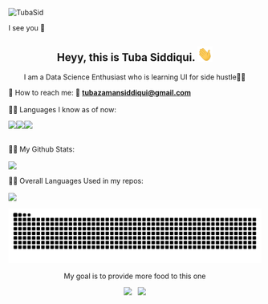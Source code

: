 <p align="left"> <img src="https://komarev.com/ghpvc/?username=TubaSid&label=Visitors%20&color=0e75b6&style=flat" alt="TubaSid" /> </p>

I see you 👀
<h2 align="center">Heyy, this is Tuba Siddiqui. <img src="https://raw.githubusercontent.com/ABSphreak/ABSphreak/master/gifs/Hi.gif" width="30px"></h2>
<p align="center">I am a Data Science Enthusiast who is learning UI for side hustle🐱‍👤</p>

🎈 How to reach me:
📧 **tubazamansiddiqui@gmail.com** 
<br>
<br>
 🐱‍💻 Languages I know as of now: 
 
<img align="left" height="20" src="https://www.clipartmax.com/png/small/166-1666865_algoholic-a-coders-blog-matlab-icon-png.png">
<img align="left" height="20" src="https://www.clipartmax.com/png/middle/479-4795970_for-python-programming-language.png">
<img align="left" height="20" src="https://www.clipartmax.com/png/small/240-2409409_c-programming-icon-c-programming-language-icon.png">
<br />
<br />

  🐱‍💻 My Github Stats:
  
<p href="https://github.com/TubaSid/github-readme-stats">
  <img align="center" src="https://github-readme-stats.vercel.app/api?username=TubaSid&show_icons=true&include_all_commits=true&hide_border=true" />
</p>

   🐱‍💻 Overall Languages Used in my repos:
<p href="https://github.com/TubaSid/github-readme-stats">
  <img align="center" src="https://github-readme-stats.vercel.app/api/top-langs/?username=TubaSid&layout=compact&hide_border=true" />
</p>
<p align="center">
  <img src="https://github.com/TubaSid/TubaSid/blob/main/github-user-contribution.svg" alt="snake"></center>
</p>
<p align="center">My goal is to provide more food to this one</p>
<p align="center">
 <a href="https://twitter.com/Tubaasid"><img height="30" src="https://github.com/stephenajulu/WaylonWalker/blob/main/icon/twitter.png?raw=true"></a>&nbsp;&nbsp; 
 <a href="https://www.linkedin.com/in/TubaSid/"><img height="30" src="https://github.com/stephenajulu/WaylonWalker/blob/main/icon/linkedin.png?raw=true"></a></p>
